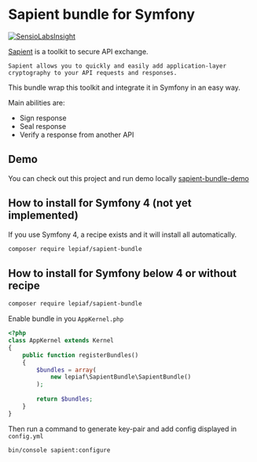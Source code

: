 # Sapient bundle for Symfony

[![SensioLabsInsight](https://insight.sensiolabs.com/projects/f6279110-ac35-47e3-9439-3416ece59667/big.png)](https://insight.sensiolabs.com/projects/f6279110-ac35-47e3-9439-3416ece59667)

[Sapient](https://github.com/paragonie/sapient) is a toolkit to secure API exchange. 

```text
Sapient allows you to quickly and easily add application-layer cryptography to your API requests and responses.
```

This bundle wrap this toolkit and integrate it in Symfony in an easy way.

Main abilities are:
* Sign response
* Seal response
* Verify a response from another API

## Demo

You can check out this project and run demo locally [sapient-bundle-demo](https://github.com/lepiaf/sapient-bundle-demo)

## How to install for Symfony 4 (not yet implemented)

If you use Symfony 4, a recipe exists and it will install all automatically.

```bash
composer require lepiaf/sapient-bundle
```

## How to install for Symfony below 4 or without recipe

```bash
composer require lepiaf/sapient-bundle
```

Enable bundle in you `AppKernel.php`

```php
<?php
class AppKernel extends Kernel
{
    public function registerBundles()
    {
        $bundles = array(
            new lepiaf\SapientBundle\SapientBundle()
        );
        
        return $bundles;
    }
}
```

Then run a command to generate key-pair and add config displayed in `config.yml`

```bash
bin/console sapient:configure
```
